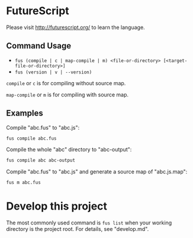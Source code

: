 FutureScript
============

Please visit http://futurescript.org/ to learn the language.

Command Usage
-------------

- `fus (compile | c | map-compile | m) <file-or-directory> [<target-file-or-directory>]`
- `fus (version | v | --version)`

`compile` or `c` is for compiling without source map.

`map-compile` or `m` is for compiling with source map.

Examples
--------

Compile "abc.fus" to "abc.js":

```bash
fus compile abc.fus
```

Compile the whole "abc" directory to "abc-output":

```bash
fus compile abc abc-output
```

Compile "abc.fus" to "abc.js" and generate a source map of "abc.js.map":

```bash
fus m abc.fus
```

Develop this project
====================

The most commonly used command is `fus list` when your working directory is the project root. For details, see "develop.md".
